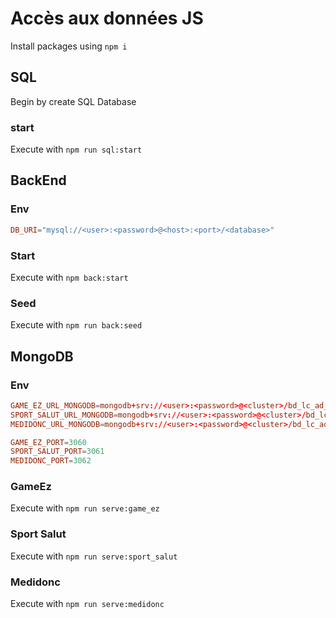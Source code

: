 # Accès aux données JS

Install packages using
`npm i`

## SQL

Begin by create SQL Database

### start

Execute with `npm run sql:start`

## BackEnd

### Env

```toml
DB_URI="mysql://<user>:<password>@<host>:<port>/<database>"
```

### Start

Execute with `npm back:start`

### Seed

Execute with `npm run back:seed`

## MongoDB

### Env

```toml
GAME_EZ_URL_MONGODB=mongodb+srv://<user>:<password>@<cluster>/bd_lc_ad_game_ez?retryWrites=true&w=majority
SPORT_SALUT_URL_MONGODB=mongodb+srv://<user>:<password>@<cluster>/bd_lc_ad_sport_salut?retryWrites=true&w=majority
MEDIDONC_URL_MONGODB=mongodb+srv://<user>:<password>@<cluster>/bd_lc_ad_medidonc?retryWrites=true&w=majority

GAME_EZ_PORT=3060
SPORT_SALUT_PORT=3061
MEDIDONC_PORT=3062
```

### GameEz

Execute with `npm run serve:game_ez`

### Sport Salut

Execute with `npm run serve:sport_salut`

### Medidonc

Execute with `npm run serve:medidonc`